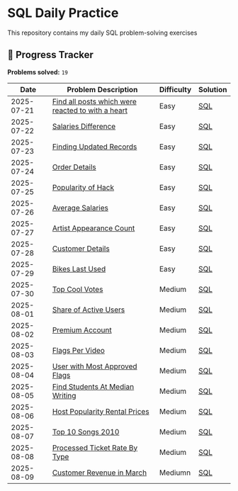 # SQL Daily Practice

This repository contains my daily SQL problem-solving exercises

## 📅 Progress Tracker

**Problems solved:** `19`

| Date       | Problem Description | Difficulty | Solution |
|------------|---------------------|------------|----------|
| 2025-07-21 | [Find all posts which were reacted to with a heart](https://platform.stratascratch.com/coding/10087-find-all-posts-which-were-reacted-to-with-a-heart?code_type=1)| Easy | [SQL](./2025-07/2025-07-21/solution.sql) |
| 2025-07-22 | [Salaries Difference](https://platform.stratascratch.com/coding/10308-salaries-differences?code_type=1) | Easy | [SQL](./2025-07/2025-07-22/solution.sql) |
| 2025-07-23 | [Finding Updated Records](https://platform.stratascratch.com/coding/10299-finding-updated-records?code_type=1) | Easy | [SQL](./2025-07/2025-07-23/solution.sql) |
| 2025-07-24 | [Order Details](https://platform.stratascratch.com/coding/9913-order-details?code_type=1)| Easy  | [SQL](./2025-07/2025-07-24/solution.sql) |
| 2025-07-25 | [Popularity of Hack](https://platform.stratascratch.com/coding/10061-popularity-of-hack?code_type=1)| Easy  | [SQL](./2025-07/2025-07-25/solution.sql) |
| 2025-07-26 | [Average Salaries](https://platform.stratascratch.com/coding/9917-average-salaries?code_type=1)| Easy  | [SQL](./2025-07/2025-07-26/solution.sql) |
| 2025-07-27 | [Artist Appearance Count](https://platform.stratascratch.com/coding/9992-find-artists-that-have-been-on-spotify-the-most-number-of-times?code_type=1)| Easy  | [SQL](./2025-07/2025-07-27/solution.sql) |
| 2025-07-28 | [Customer Details](https://platform.stratascratch.com/coding/9891-customer-details?code_type=1)| Easy  | [SQL](./2025-07/2025-07-28/solution.sql) |
| 2025-07-29 | [Bikes Last Used](https://platform.stratascratch.com/coding/10176-bikes-last-used?code_type=1)| Easy  | [SQL](/2025-07./2025-07-29/solution.sql) |
| 2025-07-30 | [Top Cool Votes](https://platform.stratascratch.com/coding/10060-top-cool-votes?code_type=1)| Medium | [SQL](./2025-07/2025-07-30/solution.sql) |
| 2025-08-01 | [Share of Active Users](https://platform.stratascratch.com/coding/2005-share-of-active-users?code_type=1) | Medium | [SQL](./2025-08-01/solution.sql) |
| 2025-08-02 | [Premium Account](https://platform.stratascratch.com/coding/2097-premium-acounts?code_type=1) | Medium | [SQL](./2025-08-02/solution.sql) |
| 2025-08-03 | [Flags Per Video](https://platform.stratascratch.com/coding/2102-flags-per-video?code_type=1) | Medium | [SQL](./2025-08-04/solution.sql) |
| 2025-08-04 | [User with Most Approved Flags](https://platform.stratascratch.com/coding/2104-user-with-most-approved-flags?code_type=1) | Medium | [SQL](./2025-08-05/solution.sql) |
| 2025-08-05 | [Find Students At Median Writing](https://platform.stratascratch.com/coding/9610-find-students-with-a-median-writing-score?code_type=1) | Medium | [SQL](./2025-08-05/solution.sql) |
| 2025-08-06 | [Host Popularity Rental Prices](https://platform.stratascratch.com/coding/9632-host-popularity-rental-prices?code_type=1) | Medium | [SQL](./2025-08-06/solution.sql) |
| 2025-08-07 | [Top 10 Songs 2010](https://platform.stratascratch.com/coding/9650-find-the-top-10-ranked-songs-in-2010?code_type=1) | Medium | [SQL](./2025-08-07/solution.sql) |
| 2025-08-08 | [Processed Ticket Rate By Type](https://platform.stratascratch.com/coding/9781-find-the-rate-of-processed-tickets-for-each-type?code_type=1) | Medium | [SQL](./2025-08-08/solution.sql) |
| 2025-08-09| [Customer Revenue in March](https://platform.stratascratch.com/coding/9782-customer-revenue-in-march?code_type=1) | Mediumn | [SQL](./2025-08-09/solution.sql) |